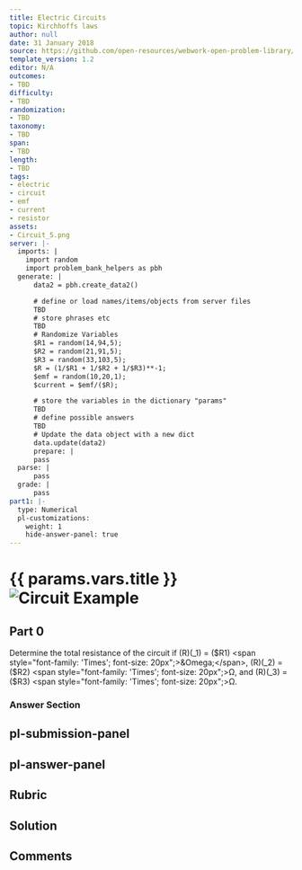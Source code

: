 ```yaml
---
title: Electric Circuits
topic: Kirchhoffs laws
author: null
date: 31 January 2018
source: https://github.com/open-resources/webwork-open-problem-library/tree/master/Contrib/BrockPhysics/College_Physics_Urone/21.Circuits_and_DC_Instruments/21-03.Kirchhoffs_Rules/21-03-005.pg
template_version: 1.2
editor: N/A
outcomes:
- TBD
difficulty:
- TBD
randomization:
- TBD
taxonomy:
- TBD
span:
- TBD
length:
- TBD
tags:
- electric
- circuit
- emf
- current
- resistor
assets:
- Circuit_5.png
server: |-
  imports: |
    import random
    import problem_bank_helpers as pbh
  generate: |
      data2 = pbh.create_data2()

      # define or load names/items/objects from server files
      TBD
      # store phrases etc
      TBD
      # Randomize Variables
      $R1 = random(14,94,5);
      $R2 = random(21,91,5);
      $R3 = random(33,103,5);
      $R = (1/$R1 + 1/$R2 + 1/$R3)**-1;
      $emf = random(10,20,1);
      $current = $emf/($R);

      # store the variables in the dictionary "params"
      TBD
      # define possible answers
      TBD
      # Update the data object with a new dict
      data.update(data2)
      prepare: |
      pass
  parse: |
      pass
  grade: |
      pass
part1: |-
  type: Numerical
  pl-customizations:
    weight: 1
    hide-answer-panel: true
---
```


# {{ params.vars.title }}![Circuit Example](Circuit_5.png)

## Part 0 
Determine the total resistance of the circuit if (R)(_1) = ($R1) <span style="font-family: 'Times'; font-size: 20px";>&Omega;</span>, (R)(_2) = ($R2) <span style="font-family: 'Times'; font-size: 20px";>&Omega;</span>, and (R)(_3) = ($R3) <span style="font-family: 'Times'; font-size: 20px";>&Omega;</span>. 


### Answer Section 


## pl-submission-panel 


## pl-answer-panel 


## Rubric 


## Solution 


## Comments 



